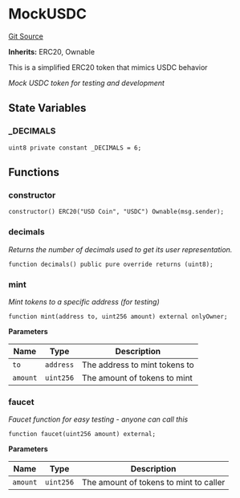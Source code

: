 # MockUSDC
[Git Source](https://github.com/Quantillon-Labs/smart-contracts/quantillon-protocol/blob/d29e599f54c502dc53514fc1959eef42e6ef819c/src/mocks/MockUSDC.sol)

**Inherits:**
ERC20, Ownable

This is a simplified ERC20 token that mimics USDC behavior

*Mock USDC token for testing and development*


## State Variables
### _DECIMALS

```solidity
uint8 private constant _DECIMALS = 6;
```


## Functions
### constructor


```solidity
constructor() ERC20("USD Coin", "USDC") Ownable(msg.sender);
```

### decimals

*Returns the number of decimals used to get its user representation.*


```solidity
function decimals() public pure override returns (uint8);
```

### mint

*Mint tokens to a specific address (for testing)*


```solidity
function mint(address to, uint256 amount) external onlyOwner;
```
**Parameters**

|Name|Type|Description|
|----|----|-----------|
|`to`|`address`|The address to mint tokens to|
|`amount`|`uint256`|The amount of tokens to mint|


### faucet

*Faucet function for easy testing - anyone can call this*


```solidity
function faucet(uint256 amount) external;
```
**Parameters**

|Name|Type|Description|
|----|----|-----------|
|`amount`|`uint256`|The amount of tokens to mint to caller|


